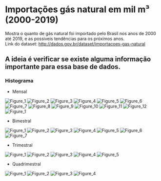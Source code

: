 # Importações gás natural em mil m³ (2000-2019)
Mostra o quanto de gás natural foi importado pelo Brasil nos anos de 2000 até 2019, e as possiveis tendências para os próximos anos.<br/>
Link do dataset: http://dados.gov.br/dataset/importacoes-gas-natural

## A ideia é verificar se existe alguma informação importante para essa base de dados.

### Histograma

- Mensal

![Figure_1](https://user-images.githubusercontent.com/48027825/73140182-c1bc6000-4054-11ea-8c9b-8d76f3dc620d.png)
![Figure_2](https://user-images.githubusercontent.com/48027825/73140183-c254f680-4054-11ea-9859-83eaefe055fe.png)
![Figure_3](https://user-images.githubusercontent.com/48027825/73140184-c254f680-4054-11ea-97c5-5f02ee7b87f7.png)
![Figure_4](https://user-images.githubusercontent.com/48027825/73140185-c254f680-4054-11ea-8c73-bcc62b2b9e3d.png)
![Figure_5](https://user-images.githubusercontent.com/48027825/73140186-c254f680-4054-11ea-9905-8aacda97449d.png)
![Figure_6](https://user-images.githubusercontent.com/48027825/73140187-c2ed8d00-4054-11ea-874e-541c59198b78.png)
![Figure_7](https://user-images.githubusercontent.com/48027825/73140188-c2ed8d00-4054-11ea-996d-b95aa8f81c95.png)
![Figure_8](https://user-images.githubusercontent.com/48027825/73140189-c2ed8d00-4054-11ea-9928-48a1b36788a3.png)
![Figure_9](https://user-images.githubusercontent.com/48027825/73140190-c2ed8d00-4054-11ea-83b3-825517b42409.png)
![Figure_10](https://user-images.githubusercontent.com/48027825/73140179-c1bc6000-4054-11ea-948f-872853f84163.png)
![Figure_11](https://user-images.githubusercontent.com/48027825/73140180-c1bc6000-4054-11ea-825b-0d689f292808.png)
![Figure_12](https://user-images.githubusercontent.com/48027825/73140181-c1bc6000-4054-11ea-9981-c957847e7089.png)
![Figure_1](https://user-images.githubusercontent.com/48027825/73141333-b6bbfc80-4061-11ea-87c1-f86b4b125c7c.png)

- Bimestral

![Figure_1](https://user-images.githubusercontent.com/48027825/73143567-846ac900-407a-11ea-9624-eaf1b8a96d02.png)
![Figure_2](https://user-images.githubusercontent.com/48027825/73143568-846ac900-407a-11ea-927b-9b9522739d41.png)
![Figure_3](https://user-images.githubusercontent.com/48027825/73143562-83399c00-407a-11ea-9a25-7e582732c17e.png)
![Figure_4](https://user-images.githubusercontent.com/48027825/73143563-83399c00-407a-11ea-8eae-8e05e93b156d.png)
![Figure_5](https://user-images.githubusercontent.com/48027825/73143564-83d23280-407a-11ea-9a1a-d3a094eaefe8.png)
![Figure_6](https://user-images.githubusercontent.com/48027825/73143565-83d23280-407a-11ea-9765-5641b3cbee86.png)
![Figure_7](https://user-images.githubusercontent.com/48027825/73143566-83d23280-407a-11ea-9ab7-16bc267e0718.png)

- Trimestral

![Figure_1](https://user-images.githubusercontent.com/48027825/73143990-386e5300-407f-11ea-8194-2cedc7b993f8.png)
![Figure_2](https://user-images.githubusercontent.com/48027825/73143986-37d5bc80-407f-11ea-90e6-be5dd64c3361.png)
![Figure_3](https://user-images.githubusercontent.com/48027825/73143987-386e5300-407f-11ea-9711-a2f2090ee95f.png)
![Figure_4](https://user-images.githubusercontent.com/48027825/73143988-386e5300-407f-11ea-953b-4d5a6984bf33.png)
![Figure_5](https://user-images.githubusercontent.com/48027825/73143989-386e5300-407f-11ea-9a4c-44397ae7a5f2.png)

- Quadrimestral

![Figure_1](https://user-images.githubusercontent.com/48027825/73144357-c2b8b600-4083-11ea-9fc3-5977bf4f8e56.png)
![Figure_2](https://user-images.githubusercontent.com/48027825/73144358-c2b8b600-4083-11ea-8fe6-fbd144177c33.png)
![Figure_3](https://user-images.githubusercontent.com/48027825/73144359-c3514c80-4083-11ea-9a1c-d51141cfa455.png)
![Figure_4](https://user-images.githubusercontent.com/48027825/73144360-c3514c80-4083-11ea-8339-243341851256.png)
